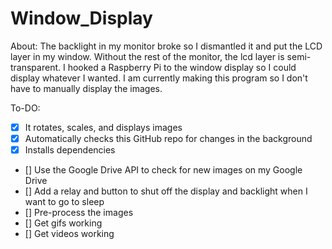 # Window_Display
About:
The backlight in my monitor broke so I dismantled it and put the LCD layer in my window. Without the rest of the monitor, the lcd layer is semi-transparent. I hooked a Raspberry Pi to the window display so I could display whatever I wanted. I am currently making this program so I don't have to manually display the images.


To-DO:
- [x] It rotates, scales, and displays images
- [x] Automatically checks this GitHub repo for changes in the background
- [x] Installs dependencies

- [] Use the Google Drive API to check for new images on my Google Drive
- [] Add a relay and button to shut off the display and backlight when I want to go to sleep
- [] Pre-process the images
- [] Get gifs working
- [] Get videos working
